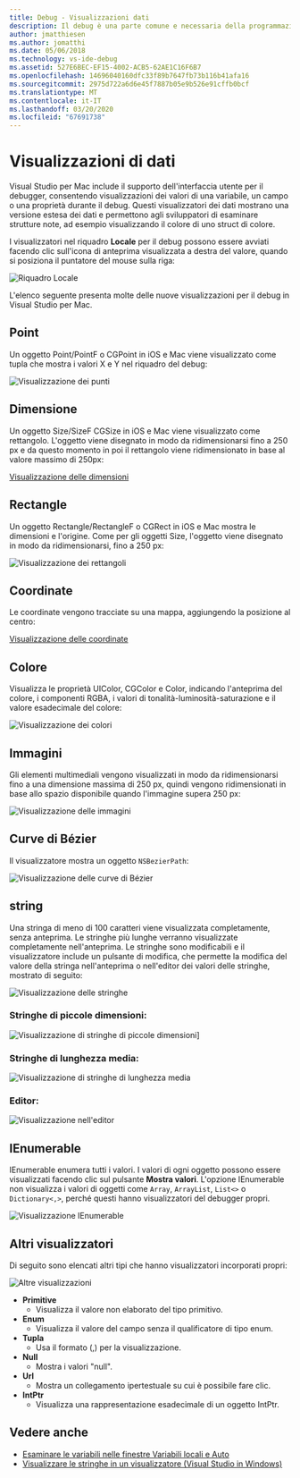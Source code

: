 ```yaml
---
title: Debug - Visualizzazioni dati
description: Il debug è una parte comune e necessaria della programmazione. Visual Studio per Mac contiene un intero gruppo di funzionalità per semplificare il debug. Questo articolo presenta le diverse visualizzazioni dati che è possibile usare per esaminare gli oggetti nel debugger.
author: jmatthiesen
ms.author: jomatthi
ms.date: 05/06/2018
ms.technology: vs-ide-debug
ms.assetid: 527E6BEC-EF15-4002-ACB5-62AE1C16F6B7
ms.openlocfilehash: 14696040160dfc33f89b7647fb73b116b41afa16
ms.sourcegitcommit: 2975d722a6d6e45f7887b05e9b526e91cffb0bcf
ms.translationtype: MT
ms.contentlocale: it-IT
ms.lasthandoff: 03/20/2020
ms.locfileid: "67691738"
---
```

# <a name="data-visualizations"></a>Visualizzazioni di dati

Visual Studio per Mac include il supporto dell'interfaccia utente per il debugger, consentendo visualizzazioni dei valori di una variabile, un campo o una proprietà durante il debug. Questi visualizzatori dei dati mostrano una versione estesa dei dati e permettono agli sviluppatori di esaminare strutture note, ad esempio visualizzando il colore di uno struct di colore.

I visualizzatori nel riquadro **Locale** per il debug possono essere avviati facendo clic sull'icona di anteprima visualizzata a destra del valore, quando si posiziona il puntatore del mouse sulla riga:

![Riquadro Locale](media/data-visualizations-image9.png)

L'elenco seguente presenta molte delle nuove visualizzazioni per il debug in Visual Studio per Mac.

## <a name="point"></a>Point
Un oggetto Point/PointF o CGPoint in iOS e Mac viene visualizzato come tupla che mostra i valori X e Y nel riquadro del debug:

![Visualizzazione dei punti](media/data-visualizations-image10.png)

## <a name="size"></a>Dimensione
Un oggetto Size/SizeF CGSize in iOS e Mac viene visualizzato come rettangolo. L'oggetto viene disegnato in modo da ridimensionarsi fino a 250 px e da questo momento in poi il rettangolo viene ridimensionato in base al valore massimo di 250px:

[Visualizzazione delle dimensioni](media/data-visualizations-image11.png)

## <a name="rectangle"></a>Rectangle
Un oggetto Rectangle/RectangleF o CGRect in iOS e Mac mostra le dimensioni e l'origine. Come per gli oggetti Size, l'oggetto viene disegnato in modo da ridimensionarsi, fino a 250 px:

![Visualizzazione dei rettangoli](media/data-visualizations-image12.png)

## <a name="coordinate"></a>Coordinate
Le coordinate vengono tracciate su una mappa, aggiungendo la posizione al centro:

[Visualizzazione delle coordinate](media/data-visualizations-image13.png)

## <a name="color"></a>Colore
Visualizza le proprietà UIColor, CGColor e Color, indicando l'anteprima del colore, i componenti RGBA, i valori di tonalità-luminosità-saturazione e il valore esadecimale del colore:

![Visualizzazione dei colori](media/data-visualizations-image14.png)

## <a name="images"></a>Immagini

Gli elementi multimediali vengono visualizzati in modo da ridimensionarsi fino a una dimensione massima di 250 px, quindi vengono ridimensionati in base allo spazio disponibile quando l'immagine supera 250 px:

![Visualizzazione delle immagini](media/data-visualizations-image15.png)

## <a name="bezier-curves"></a>Curve di Bézier

Il visualizzatore mostra un oggetto `NSBezierPath`:

![Visualizzazione delle curve di Bézier](media/data-visualizations-image16.png)

## <a name="string"></a>string

Una stringa di meno di 100 caratteri viene visualizzata completamente, senza anteprima. Le stringhe più lunghe verranno visualizzate completamente nell'anteprima. Le stringhe sono modificabili e il visualizzatore include un pulsante di modifica, che permette la modifica del valore della stringa nell'anteprima o nell'editor dei valori delle stringhe, mostrato di seguito:

![Visualizzazione delle stringhe](media/data-visualizations-image17.png)

### <a name="small-strings"></a>Stringhe di piccole dimensioni:
![Visualizzazione di stringhe di piccole dimensioni](media/data-visualizations-image18.png)]

### <a name="medium-length-strings"></a>Stringhe di lunghezza media:
![Visualizzazione di stringhe di lunghezza media](media/data-visualizations-image19.png)

### <a name="editor"></a>Editor:

![Visualizzazione nell'editor](media/data-visualizations-image21.png)

## <a name="ienumerable"></a>IEnumerable

IEnumerable enumera tutti i valori. I valori di ogni oggetto possono essere visualizzati facendo clic sul pulsante **Mostra valori**. L'opzione IEnumerable non visualizza i valori di oggetti come `Array`, `ArrayList`, `List<>` o `Dictionary<,>`, perché questi hanno visualizzatori del debugger propri.

![Visualizzazione IEnumerable](media/data-visualizations-image22.png)

## <a name="other-visualizers"></a>Altri visualizzatori

Di seguito sono elencati altri tipi che hanno visualizzatori incorporati propri:

![Altre visualizzazioni](media/data-visualizations-image23.png)

* **Primitive**
  * Visualizza il valore non elaborato del tipo primitivo.
* **Enum**
  * Visualizza il valore del campo senza il qualificatore di tipo enum.
* **Tupla**
  * Usa il formato (,) per la visualizzazione.
* **Null**
  * Mostra i valori "null".
* **Url**
  * Mostra un collegamento ipertestuale su cui è possibile fare clic.
* **IntPtr**
  * Visualizza una rappresentazione esadecimale di un oggetto IntPtr.

## <a name="see-also"></a>Vedere anche

- [Esaminare le variabili nelle finestre Variabili locali e Auto](/visualstudio/debugger/autos-and-locals-windows)
- [Visualizzare le stringhe in un visualizzatore (Visual Studio in Windows)](/visualstudio/debugger/string-visualizer-dialog-box)